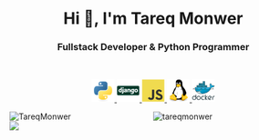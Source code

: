 <h1 align="center">Hi 👋, I'm Tareq Monwer</h1>
<h3 align="center">Fullstack Developer & Python Programmer</h3>
<br>

<p align="center">
<a href="https://www.python.org" target="_blank"> <img src="https://raw.githubusercontent.com/devicons/devicon/master/icons/python/python-original.svg" alt="python" width="40" height="40"/> </a>
<a href="https://www.djangoproject.com/" target="_blank"> <img src="https://raw.githubusercontent.com/devicons/devicon/master/icons/django/django-original.svg" alt="django" width="40" height="40"/> </a>
<a href="https://developer.mozilla.org/en-US/docs/Web/JavaScript" target="_blank"> <img src="https://raw.githubusercontent.com/devicons/devicon/master/icons/javascript/javascript-original.svg" alt="javascript" width="40" height="40"/> </a>
<a href="https://www.linux.org/" target="_blank"> <img src="https://raw.githubusercontent.com/devicons/devicon/master/icons/linux/linux-original.svg" alt="linux" width="40" height="40"/> </a>
<a href="https://www.docker.com/" target="_blank"> <img src="https://raw.githubusercontent.com/devicons/devicon/master/icons/docker/docker-original-wordmark.svg" alt="docker" width="40" height="40"/> </a>
</p>

<div style="display: flex;">
    <img style="width: 50%;" align="center" src="https://github-readme-stats.vercel.app/api?username=TareqMonwer&show_icons=true&count_private=true" alt="TareqMonwer" />
    <img style="width: 50%;" align="center" src="https://github-readme-streak-stats.herokuapp.com/?user=tareqmonwer" alt="tareqmonwer" />
</div>

<a href="https://github.com/antonkomarev/github-profile-views-counter">
    <img src="https://komarev.com/ghpvc/?username=tareqmonwer">
</a>


